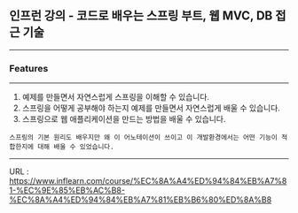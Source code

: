 ## 인프런 강의 - 코드로 배우는 스프링 부트, 웹 MVC, DB 접근 기술

-----------------------------------------------------------------

### Features
-----------------------------------------------------------------------------
1. 예제를 만들면서 자연스럽게 스프링을 이해할 수 있습니다.
2. 스프링을 어떻게 공부해야 하는지 예제를 만들면서 자연스럽게 배울 수 있습니다.
3. 스프링으로 웹 애플리케이션을 만드는 방법을 배울 수 있습니다.

```
스프링의 기본 원리도 배우지만 왜 이 어노테이션이 쓰이고 이 개발환경에서는 어떤 기능이 적합한지에 대해 배울 수 있었습니다.
```
---------------------------------------------------------------------------------------------------------------
URL : https://www.inflearn.com/course/%EC%8A%A4%ED%94%84%EB%A7%81-%EC%9E%85%EB%AC%B8-%EC%8A%A4%ED%94%84%EB%A7%81%EB%B6%80%ED%8A%B8

